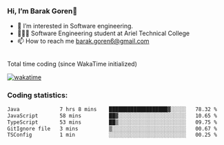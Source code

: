 ###  Hi, I’m Barak Goren👋
- 👀 I’m interested in Software engineering.
- 👨🏼‍🎓 Software Engineering student at Ariel Technical College
- 📫 How to reach me barak.goren6@gmail.com
##
Total time coding (since WakaTime initialized)

[![wakatime](https://wakatime.com/badge/user/5cc5ec80-a806-4ca2-a704-db29274e48cd.svg)](https://wakatime.com/@5cc5ec80-a806-4ca2-a704-db29274e48cd)

   
### Coding statistics:

<!--START_SECTION:waka-->

```txt
Java             7 hrs 8 mins    ███████████████████▓░░░░░   78.32 %
JavaScript       58 mins         ██▓░░░░░░░░░░░░░░░░░░░░░░   10.65 %
TypeScript       53 mins         ██▒░░░░░░░░░░░░░░░░░░░░░░   09.75 %
GitIgnore file   3 mins          ▒░░░░░░░░░░░░░░░░░░░░░░░░   00.67 %
TSConfig         1 min           ░░░░░░░░░░░░░░░░░░░░░░░░░   00.25 %
```

<!--END_SECTION:waka-->

<!---
barakgoren/barakgoren is a ✨ special ✨ repository because its `README.md` (this file) appears on your GitHub profile.
You can click the Preview link to take a look at your changes.
--->
